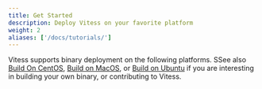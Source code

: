 ```yaml
---
title: Get Started
description: Deploy Vitess on your favorite platform
weight: 2
aliases: ['/docs/tutorials/']
---
```


Vitess supports binary deployment on the following platforms. SSee also [Build On CentOS](../../contributing/build-on-centos), [Build on MacOS](../../../contributing/build-on-macos.md), or [Build on Ubuntu](../../../contributing/build-on-ubuntu) if you are interesting in building your own binary, or contributing to Vitess.
